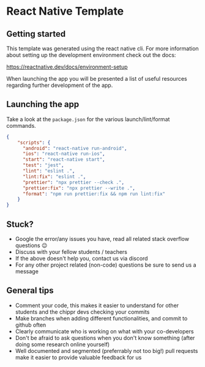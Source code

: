# React Native Template

## Getting started

This template was generated using the react native cli.
For more information about setting up the development environment check out the docs:

https://reactnative.dev/docs/environment-setup

When launching the app you will be presented a list of useful resources regarding further development of the app.

## Launching the app

Take a look at the `package.json` for the various launch/lint/format commands.

```json
{
	"scripts": {
      "android": "react-native run-android",
      "ios": "react-native run-ios",
      "start": "react-native start",
      "test": "jest",
      "lint": "eslint .",
      "lint:fix": "eslint .",
      "prettier": "npx prettier --check .",
      "prettier:fix": "npx prettier --write .",
      "format": "npm run prettier:fix && npm run lint:fix"
	}
}
```

## Stuck?

- Google the error/any issues you have, read all related stack overflow questions 😉
- Discuss with your fellow students / teachers
- If the above doesn't help you, contact us via discord
- For any other project related (non-code) questions be sure to send us a message

## General tips

- Comment your code, this makes it easier to understand for other students and the chippr devs checking your commits
- Make branches when adding different functionalities, and commit to github often
- Clearly communicate who is working on what with your co-developers
- Don't be afraid to ask questions when you don't know something (after doing some research online yourself)
- Well documented and segmented (preferrably not too big!) pull requests make it easier to provide valuable feedback for us
